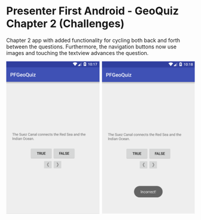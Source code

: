 # Presenter First Android - GeoQuiz Chapter 2 (Challenges)

Chapter 2 app with added functionality for cycling both back and forth between the questions. Furthermore, the navigation buttons now use images and touching the textview advances the question.

![Screenshots](screenshots.png?raw=true)